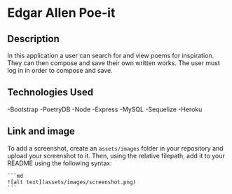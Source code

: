 # Edgar Allen Poe-it

## Description

In this application a user can search for and view poems for inspiration.
They can then compose and save their own written works.
The user must log in in order to compose and save.


## Technologies Used

-Bootstrap
-PoetryDB
-Node
-Express
-MySQL
-Sequelize
-Heroku


## Link and image

To add a screenshot, create an `assets/images` folder in your repository and upload your screenshot to it. Then, using the relative filepath, add it to your README using the following syntax:

    ```md
    ![alt text](assets/images/screenshot.png)
    ```
